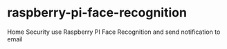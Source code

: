 # raspberry-pi-face-recognition

Home Security use Raspberry PI Face Recognition and send notification to email
